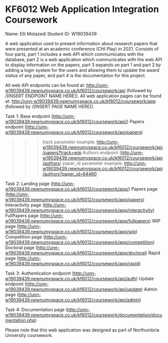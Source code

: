 # KF6012 Web Application Integration Coursework

Name: Elli Motazedi 
Student ID: W19039439

A web application used to present information about research papers that were presented at an academic conference (CHI Play) 
in 2021. Consists of four parts, part 1 includes a web API which commumicates with the database, part 2 is a web application 
which communicates with the web API to display information on the papers, part 3 expands on part 1 and part 2 by adding a 
login system for the users and allowing them to update the award status of any paper, and part 4 is the documentation for 
this project. 

All web API endpoints can be found at: http://unn-w19039439.newnumyspace.co.uk/kf6012/coursework/api 
(followed by /[INSERT ENDPOINT NAME HERE]).
All web application pages can be found at: http://unn-w19039439.newnumyspace.co.uk/kf6012/coursework/app 
(followed by /[INSERT PAGE NAME HERE]).


Task 1:
Base endpoint (http://unn-w19039439.newnumyspace.co.uk/kf6012/coursework/api/)
Papers endpoint (http://unn-w19039439.newnumyspace.co.uk/kf6012/coursework/api/papers)
>>> track parameter example: http://unn-w19039439.newnumyspace.co.uk/kf6012/coursework/api/papers?track=wip
Authors endpoint (http://unn-w19039439.newnumyspace.co.uk/kf6012/coursework/api/authors)
>>> paper_id parameter example: http://unn-w19039439.newnumyspace.co.uk/kf6012/coursework/api/authors?paper_id=64460

Task 2:
Landing page (http://unn-w19039439.newnumyspace.co.uk/kf6012/coursework/app/)
Papers page (http://unn-w19039439.newnumyspace.co.uk/kf6012/coursework/app/papers)
Interactivity page (http://unn-w19039439.newnumyspace.co.uk/kf6012/coursework/app/interactivity)
FullPapers page (http://unn-w19039439.newnumyspace.co.uk/kf6012/coursework/app/fullpapers)
WIP page (http://unn-w19039439.newnumyspace.co.uk/kf6012/coursework/app/wip)
Competition page (http://unn-w19039439.newnumyspace.co.uk/kf6012/coursework/app/competition)
Doctoral page (http://unn-w19039439.newnumyspace.co.uk/kf6012/coursework/app/doctoral)
Rapid page (http://unn-w19039439.newnumyspace.co.uk/kf6012/coursework/app/rapid)

Task 3:
Authentication endpoint (http://unn-w19039439.newnumyspace.co.uk/kf6012/coursework/api/auth)
Update endpoint (http://unn-w19039439.newnumyspace.co.uk/kf6012/coursework/api/update)
Admin page (http://unn-w19039439.newnumyspace.co.uk/kf6012/coursework/api/admin)

Task 4:
Documentation page (http://unn-w19039439.newnumyspace.co.uk/kf6012/coursework/documentation/documentation.php)



Please note that this web application was designed as part of Northumbria University coursework.
